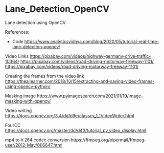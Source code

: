 # Lane_Detection_OpenCV
Lane detection using OpenCV


References:

* Code
https://www.analyticsvidhya.com/blog/2020/05/tutorial-real-time-lane-detection-opencv/


Video Links
https://pixabay.com/videos/highway-germany-drive-traffic-10364/
https://pixabay.com/videos/road-driving-motorway-freeway-1101/
https://pixabay.com/videos/road-driving-motorway-freeway-1101/

Creating the frames from the video link
https://theailearner.com/2018/10/15/extracting-and-saving-video-frames-using-opencv-python/

Masking image
https://www.pyimagesearch.com/2021/01/19/image-masking-with-opencv/

Video writing 
https://docs.opencv.org/3.4/dd/d9e/classcv_1_1VideoWriter.html

FourCC
https://docs.opencv.org/master/dd/d43/tutorial_py_video_display.html

mp4 to h.264 codec conversion
https://ffmpeg.org/pipermail/ffmpeg-user/2012-May/006647.html
